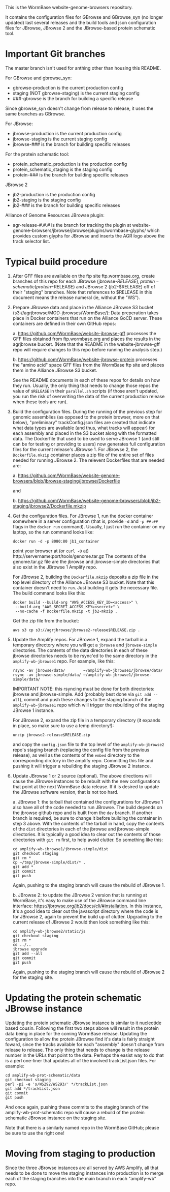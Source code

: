 This is the WormBase website-genome-browsers repository.

It contains the configuration files for GBrowse and GBrowse_syn (no longer
updated) last several releases and the build tools and json configuration files
for JBrowse, JBrowse 2 and the JBrowse-based protein schematic tool.

# Important Git branches

The master branch isn't used for anthing other than housing this README.

For GBrowse and gbrowse_syn:

- gbrowse-production is the current production config
- staging (NOT gbrowse-staging) is the current staging config
- ###-gbrowse is the branch for building a specific release

Since gbrowse_syn doesn't change from release to release, it uses
the same branches as GBrowse.

For JBrowse:

- jbrowse-production is the current production config
- jbrowse-staging is the current staging config
- jbrowse-### is the branch for building specific releases

For the protein schematic tool:

- protein_schematic_production is the production config
- protein_schematic_staging is the staging config
- protein-### is the branch for building specific releases

JBrowse 2

- jb2-production is the production config
- jb2-staging is the staging config
- jb2-### is the branch for building specific releases

Alliance of Genome Resources JBrowse plugin:

- agr-release-#.#.# is the branch for tracking the plugin at
  website-genome-browsers/jbrowse/jbrowse/plugins/wormbase-glyphs/
  which provides custom glyphs for JBrowse and inserts the
  AGR logo above the track selector list.

# Typical build procedure

1. After GFF files are available on the ftp site ftp.wormbase.org,
   create branches of this repo for each JBrowse (jbrowse-$RELEASE),
   protein-schematic (protein-$RELEASE) and JBrowse 2 (jb2-$RELEASE)
   off of their "staging" branches. Note that references to $RELEASE in this
   document means the release numeral (ie, without the "WS").

2. Prepare JBrowse data and place in the Alliance JBrowse S3 bucket
   (s3://agrjbrowse/MOD-jbrowses/WormBase/): Data preperation takes place in
   Docker containers that run on the Alliance GoCD server. These containers are
   defined in their own GitHub repos:

   a. https://github.com/WormBase/website-jbrowse-gff processes the GFF files
   obtained from ftp.wormbase.org and places the results in the agrjbrowse bucket.
   (Note that the README in the website-jbrowse-gff repo will require
   changes to this repo before running the analysis step.)

   b. https://github.com/WormBase/website-jbrowse-protein processes the "amino
   acid" space GFF files from the WormBase ftp site and places them in the
   Alliance JBrowse S3 bucket.

   See the README documents in each of these repos for details on how they run.
   Usually, the only thing that needs to change those repos the value of
   `$RELEASE` in their `parallel.sh` scripts (if those aren't updated, you run
   the risk of overwriting the data of the current production release when
   these tools are run).

4. Build the configuration files. During the running of the previous step for
   genomic assemblies (as opposed to the protein browser, more on that below),
   "preliminary" trackConfig.json files are created that indicate what data
   types are available (and thus, what tracks will appear) for each assembly
   and placed in the S3 bucket along with the formatted data. The Dockerfile
   that used to be used to serve JBrowse 1 (and still can be for testing or
   providing to users) now generates full configuration files for the current
   release's JBrowse 1. For JBrowse 2, the `Dockerfile.mkzip` container places
   a zip file of the entire set of files needed for running JBrowse 2. The
   relevent Dockerfiles that are needed are:

   a. https://github.com/WormBase/website-genome-browsers/blob/jbrowse-staging/jbrowse/Dockerfile

   and

   b. https://github.com/WormBase/website-genome-browsers/blob/jb2-staging/jbrowse2/Dockerfile.mkzip

5. Get the configuration files. For JBrowse 1, run the docker container somewhere
   in a server configuration (that is, provide `-d` and `-p ##:##` flags in the
   `docker run` command). Usually, I just run the container on my laptop, so the
   run command looks like:

   ```
   docker run -d -p 8080:80 jb1_container
   ```

   point your browser at (or `curl -O` at) http://servername:port/tools/genome.tar.gz
   The contents of the genome.tar.gz file are the jbrowse and jbrowse-simple
   directories that also exist in the JBrowse 1 Amplify repo.

   For JBrowse 2, building the `Dockerfile.mkzip` deposits a zip file in the
   top level directory of the Alliance JBrowse S3 bucket. Note that this
   container doesn't need to `run`. Just building it gets the necessary file.
   The build command looks like this:

   ```
   docker build --build-arg "AWS_ACCESS_KEY_ID=<access>" \
    --build-arg "AWS_SECRET_ACCESS_KEY=<secret>" \
    --no-cache -f Dockerfile.mkzip -t jb2-mkzip .
   ```

   Get the zip file from the bucket:

   ```
   aws s3 cp s3://agrjbrowse/jbrowse2-release$RELEASE.zip .
   ```

6. Update the Amplify repos. For JBrowse 1, expand the tarball in a temporary
   directory where you will get a `jbrowse` and `jbrowse-simple` directories.
   The contents of the data directories in each of these jbrowse directories
   needs to be rsync'ed to the same directory in the `amplify-wb-jbrowse1`
   repo. For example, like this:

   ```
   rsync -av jbrowse/data/        ~/amplify-wb-jbrowse1/jbrowse/data/
   rsync -av jbrowse-simple/data/ ~/amplify-wb-jbrowse1/jbrowse-simple/data/
   ```

   IMPORTANT NOTE: this rsyncing must be done for both directories: jbrowse
   and jbrowse-simple. Add (probably best done via `git add --all`),
   commit and push these changes to the staging branch
   of the `amplify-wb-jbrowse1` repo which will trigger the rebuilding of the
   staging JBrowse 1 instance.

   For JBrowse 2, expand the zip file in a temporary directory (it expands
   in place, so make sure to use a temp directory!):

   ```
   unzip jbrowse2-release$RELEASE.zip
   ```

   and copy the `config.json` file to the top level of the `amplify-wb-jbrowse2`
   repo's staging branch (replacing the config file from the previous release),
   as well as the contents of the `embed` directory to the corresponding
   dirctory in the amplify repo.
   Committing this file and pushing it will trigger a rebuilding the staging
   JBrowse 2 instance.

8. Update JBrowse 1 or 2 source (optional). The above directions will cause
   the JBrowse instances to be rebuilt with the new configurations that point at
   the next WormBase data release. If it is desired to update the JBrowse software
   version, that is not too hard.

   a. JBrowse 1: the tarball that contained the configurations for JBrowse 1
   also have all of the code needed to run JBrowse. The build depends on the
   jbrowse github repo and is built from the `dev` branch. If another branch is
   required, be sure to change it before building the container in step 3 above.
   With the contents of the tarball in hand, copy the contents of the `dist`
   directories in each of the jbrowse and jbrowse-simple directories. It is
   typically a good idea to clear out the contents of those directories with
   `git rm` first, to help avoid clutter. So something like this:

   ```
   cd amplify-wb-jbrowse1/jbrowse-simple/dist
   git checkout staging
   git rm *
   cp ~/tmp/jbrowse-simple/dist/* .
   git add *
   git commit
   git push
   ```

   Again, pushing to the staging branch will cause the rebuild of JBrowse 1.

   b. JBrowse 2: to update the JBrowse 2 version that is running at WormBase,
   it's easy to make use of the JBrowse command line interface:
   https://jbrowse.org/jb2/docs/cli/#installation. In this instance, it's a
   good idea to clear out the javascript directory where the code is for
   JBrowse 2, again to prevent the build up of clutter. Upgrading to the
   current release of JBrowse 2 would then look something like this:

   ```
   cd amplify-wb-jbrowse2/static/js
   git checkout staging
   git rm *
   cd ../..
   jbrowse upgrade
   git add --all
   git commit
   git push
   ```

   Again, pushing to the staging branch will cause the rebuild of JBrowse 2 for
   the staging site.

# Updating the protein schematic JBrowse instance

Updating the protein schematic JBrowse instance is similar to it nucleotide
based cousin. Following the first two steps above will result in the protein
data being in place for the coming WormBase release. Updating the configuration
to allow the protein JBrowse find it's data is fairly straight foward, since
the tracks available for each "assembly" doesn't change from release to release.
The only thing that needs to change is the release number in the URLs that point
to the data. Perhaps the easist way to do that is a perl one-liner that updates
all of the involved trackList.json files. For example:

```
cd amplify-wb-prot-schematic/data
git checkout staging
perl -pi -e 's/WS292/WS293/' */trackList.json
git add */trackList.json
git commit
git push
```

And once again, pushing these commits to the staging branch of the
amplify-wb-prot-schematic repo will cause a rebuild of the protein schematic
JBrowse instance on the staging site.

Note that there is a similarly named repo in the WormBase GitHub; please be sure
to use the right one!

# Moving from staging to production

Since the three JBrowse instances are all served by AWS Amplify, all that
needs to be done to move the staging instances into production is to merge
each of the staging branches into the main branch in each "amplify-wb" repo.
